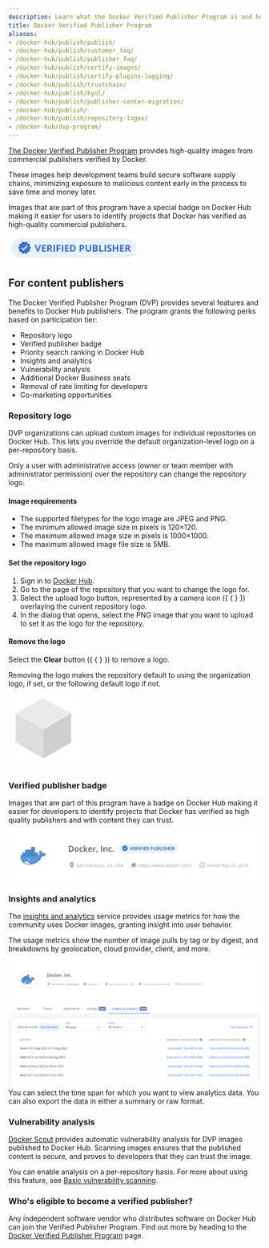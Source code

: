 ```yaml
---
description: Learn what the Docker Verified Publisher Program is and how it works
title: Docker Verified Publisher Program
aliases:
- /docker-hub/publish/publish/
- /docker-hub/publish/customer_faq/
- /docker-hub/publish/publisher_faq/
- /docker-hub/publish/certify-images/
- /docker-hub/publish/certify-plugins-logging/
- /docker-hub/publish/trustchain/
- /docker-hub/publish/byol/
- /docker-hub/publish/publisher-center-migration/
- /docker-hub/publish/
- /docker-hub/publish/repository-logos/
- /docker-hub/dvp-program/
---
```


[The Docker Verified Publisher Program](https://hub.docker.com/search?q=&image_filter=store) provides high-quality images from commercial publishers verified by Docker.

These images help development teams build secure software supply chains, minimizing exposure to malicious content early in the process to save time and money later.

Images that are part of this program have a special badge on Docker Hub making it easier for users to identify projects that Docker has verified as high-quality commercial publishers.

![Docker-Sponsored Open Source badge](./images/verified-publisher-badge-iso.png)

## For content publishers

The Docker Verified Publisher Program (DVP) provides several features and benefits to Docker
Hub publishers. The program grants the following perks based on participation tier:

- Repository logo
- Verified publisher badge
- Priority search ranking in Docker Hub
- Insights and analytics
- Vulnerability analysis
- Additional Docker Business seats
- Removal of rate limiting for developers
- Co-marketing opportunities

### Repository logo

DVP organizations can upload custom images for individual repositories on Docker Hub.
This lets you override the default organization-level logo on a per-repository basis.

Only a user with administrative access (owner or team member with administrator permission)
over the repository can change the repository logo.

#### Image requirements

- The supported filetypes for the logo image are JPEG and PNG.
- The minimum allowed image size in pixels is 120×120.
- The maximum allowed image size in pixels is 1000×1000.
- The maximum allowed image file size is 5MB.

#### Set the repository logo

1. Sign in to [Docker Hub](https://hub.docker.com).
2. Go to the page of the repository that you want to change the logo for.
3. Select the upload logo button, represented by a camera icon ({ { <inline-image
   src="./images/upload_logo_sm.png" alt="camera icon" > } }) overlaying the
current repository logo.
4. In the dialog that opens, select the PNG image that you want to upload to
   set it as the logo for the repository.

#### Remove the logo

Select the **Clear** button ({ { <inline-image src="images/clear_logo_sm.png"
alt="clear button" > } }) to remove a logo.

Removing the logo makes the repository default to using the organization logo, if set, or the following default logo if not.

![Default logo which is a 3D grey cube](images/default_logo_sm.png)

### Verified publisher badge

Images that are part of this program have a badge on Docker Hub making it easier for developers
to identify projects that Docker has verified as high quality publishers and with content they can trust.

![Docker, Inc. org with a verified publisher badge](./images/verified-publisher-badge.png)

### Insights and analytics

The [insights and analytics](insights-analytics.md) service provides usage metrics for how
the community uses Docker images, granting insight into user behavior.

The usage metrics show the number of image pulls by tag or by digest, and breakdowns by
geolocation, cloud provider, client, and more.

![The insights and analytics tab on the Docker Hub website](./images/insights-and-analytics-tab.png)

You can select the time span for which you want to view analytics data. You can also export the data in either a summary or raw format.

### Vulnerability analysis

[Docker Scout](../scout/index.md) provides automatic vulnerability analysis
for DVP images published to Docker Hub.
Scanning images ensures that the published content is secure, and proves to
developers that they can trust the image.

You can enable analysis on a per-repository
basis. For more about using this feature, see [Basic vulnerability scanning](../docker-hub/vulnerability-scanning.md).

### Who's eligible to become a verified publisher?

Any independent software vendor who distributes software on Docker Hub can join
the Verified Publisher Program. Find out more by heading to the
[Docker Verified Publisher Program](https://www.docker.com/partners/programs) page.
